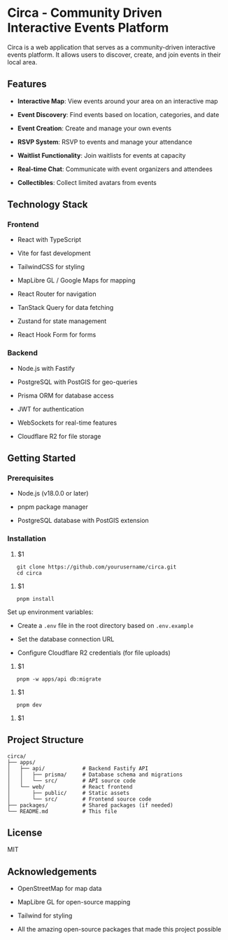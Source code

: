 # Circa - Community Driven Interactive Events Platform

Circa is a web application that serves as a community-driven interactive events platform. It allows users to discover, create, and join events in their local area.

## Features

- **Interactive Map**: View events around your area on an interactive map

- **Event Discovery**: Find events based on location, categories, and date

- **Event Creation**: Create and manage your own events

- **RSVP System**: RSVP to events and manage your attendance

- **Waitlist Functionality**: Join waitlists for events at capacity

- **Real-time Chat**: Communicate with event organizers and attendees

- **Collectibles**: Collect limited avatars from events

## Technology Stack

### Frontend

- React with TypeScript

- Vite for fast development

- TailwindCSS for styling

- MapLibre GL / Google Maps for mapping

- React Router for navigation

- TanStack Query for data fetching

- Zustand for state management

- React Hook Form for forms

### Backend

- Node.js with Fastify

- PostgreSQL with PostGIS for geo-queries

- Prisma ORM for database access

- JWT for authentication

- WebSockets for real-time features

- Cloudflare R2 for file storage

## Getting Started

### Prerequisites

- Node.js (v18.0.0 or later)

- pnpm package manager

- PostgreSQL database with PostGIS extension

### Installation

1. $1

```
   git clone https://github.com/yourusername/circa.git
   cd circa
```

1. $1

```
   pnpm install
```

Set up environment variables:

- Create a `.env` file in the root directory based on `.env.example`

- Set the database connection URL

- Configure Cloudflare R2 credentials (for file uploads)

1. $1

```
   pnpm -w apps/api db:migrate
```

1. $1

```
   pnpm dev
```

1. $1

## Project Structure

```
circa/
├── apps/
│   ├── api/            # Backend Fastify API
│   │   ├── prisma/     # Database schema and migrations
│   │   └── src/        # API source code
│   └── web/            # React frontend
│       ├── public/     # Static assets
│       └── src/        # Frontend source code
├── packages/           # Shared packages (if needed)
└── README.md           # This file
```

## License

MIT

## Acknowledgements

- OpenStreetMap for map data

- MapLibre GL for open-source mapping

- Tailwind for styling

- All the amazing open-source packages that made this project possible